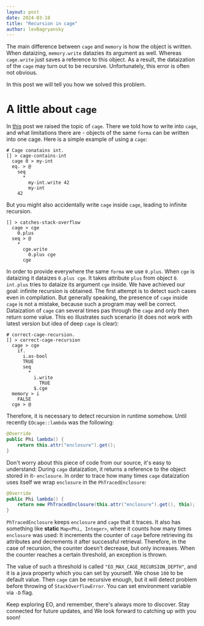 ```yaml
---
layout: post
date: 2024-03-18
title: "Recursion in cage"
author: levBagryansky
---
```


The main difference between `cage` and `memory` is how the object is written.
When dataizing, `memory.write` datazies its argument as well. Whereas 
`cage.write` just saves a reference to this object. As a result, the dataization
of the `cage` may turn out to be recursive. Unfortunately, this error is often not obvious.

In this post we will tell you how we solved this problem.

<!--more-->

# A little about `cage`

In [this](https://news.eolang.org/2023-08-04-storing-objects-formed-differently-into-cage.html) post we 
raised the topic of `cage`. There we told how to write into `cage`, and what limitations there are -
objects of the same `forma` can be written into one cage.
Here is a simple example of using a `cage`:

```eo
# Cage conatains int.
[] > cage-contains-int
  cage 0 > my-int
  eq. > @
    seq
      *
        my-int.write 42
        my-int
    42
```

But you might also accidentally write `cage` inside `cage`, leading to infinite recursion.
```eo
[] > catches-stack-overflow
  cage > cge
    0.plus
  seq > @
    *
      cge.write
        0.plus cge
      cge
```
In order to provide everywhere the same `forma` we use `0.plus`.
When `cge` is dataizing it dataizes `0.plus cge`. It takes attribute `plus` from object `0`. `int.plus`
tries to dataize its argument `cge` inside. We have achieved our goal: infinite recursion is obtained.
The first attempt is to detect such cases even in compilation. But generally speaking, the presence 
of `cage` inside `cage` is not a mistake, because such a program may well be correct.
Dataization of `cage` can several times pas through the `cage` and only then return some value.
This eo illustrates such scenario (it does not work with latest version but idea of deep `cage` is clear):
```eo
# correct-cage-recursion.
[] > correct-cage-recursion
  cage > cge
    if.
      i.as-bool
      TRUE
      seq
        *
          i.write
            TRUE
          $.cge
  memory > i
    FALSE
  cge > @

```
Therefore, it is necessary to detect recursion in runtime somehow. Until recently `EOcage::lambda`
was the following:
```java
@Override
public Phi lambda() {
    return this.attr("enclosure").get();
}
```
Don't worry about this piece of code from our source, it's easy to understand: During `cage` dataization,
it returns a reference to the object stored in it- `enclosure`. In order to trace how many times 
`cage` dataization uses itself we wrap `enclosure` in the `PhTracedEnclosure`:
```java
@Override
public Phi lambda() {
    return new PhTracedEnclosure(this.attr("enclosure").get(), this);
}
```
`PhTracedEnclosure` keeps `enclosure` and `cage` that it traces. It also has something like **static** 
`Map<Phi, Integer>`, where it counts how many times `enclosure` was used: It increments the counter of `cage`
before retrieving its attributes and decrements it after successful retrieval. Therefore, in the case of recursion, 
the counter doesn't decrease, but only increases. When the counter reaches a certain threshold, an exception is thrown.

The value of such a threshold is called `"EO_MAX_CAGE_RECURSION_DEPTH"`, and it is a java property 
which you can set by yourself. We chose `100` to be default value. Then `cage` can be
recursive enough, but it will detect problem before throwing of `StackOverflowError`. You can 
set environment  variable via `-D` flag.

Keep exploring EO, and remember, there's always more to discover. Stay connected for future updates, 
and We look forward to catching up with you soon!
